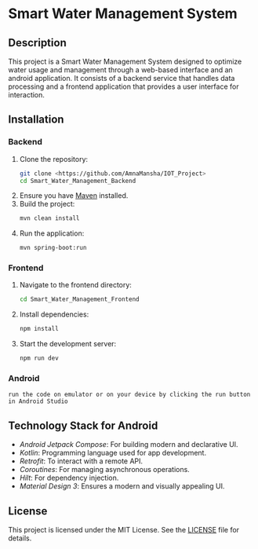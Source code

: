 # Smart Water Management System

## Description
This project is a Smart Water Management System designed to optimize water usage and management through a web-based interface and an android application. It consists of a backend service that handles data processing and a frontend application that provides a user interface for interaction.

## Installation
### Backend
1. Clone the repository:
   ```bash
   git clone <https://github.com/AmnaMansha/IOT_Project>
   cd Smart_Water_Management_Backend
   ```
2. Ensure you have [Maven](https://maven.apache.org/download.cgi) installed.
3. Build the project:
   ```bash
   mvn clean install
   ```
4. Run the application:
   ```bash
   mvn spring-boot:run
   ```

### Frontend
1. Navigate to the frontend directory:
   ```bash
   cd Smart_Water_Management_Frontend
   ```
2. Install dependencies:
   ```bash
   npm install
   ```
3. Start the development server:
   ```bash
   npm run dev

### Android  
    run the code on emulator or on your device by clicking the run button in Android Studio

## Technology Stack for Android
- *Android Jetpack Compose*: For building modern and declarative UI.
- *Kotlin*: Programming language used for app development.
- *Retrofit*: To interact with a remote API.
- *Coroutines*: For managing asynchronous operations.
- *Hilt*: For dependency injection.
- *Material Design 3*: Ensures a modern and visually appealing UI.

## License
This project is licensed under the MIT License. See the [LICENSE](./LICENSE) file for details.

